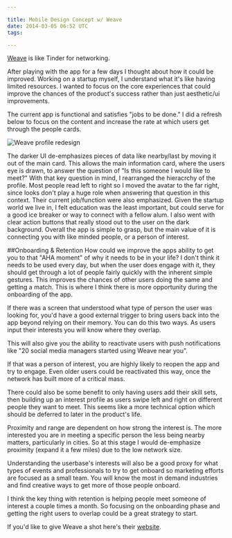 ```yaml
---

title: Mobile Design Concept w/ Weave
date: 2014-03-05 06:52 UTC
tags: 

---
```


[Weave](http://weavenow.us/) is like Tinder for networking.

After playing with the app for a few days I thought about how it could be improved. Working on a startup myself, I understand what it's like having limited resources. I wanted to focus on the core experiences that could improve the chances of the product's success rather than just aesthetic/ui improvements.

The current app is functional and satisfies "jobs to be done." I did a refresh below to focus on the content and increase the rate at which users get through the people cards.

![Weave profile redesign](https://dl.dropboxusercontent.com/content_link/uVbAIX9ga1XG3kHWxipuAsBkngllKUts7QlW5t2C2GfcSShj4eQLHCp0zcrbyWJ6/file)

The darker UI de-emphasizes pieces of data like nearby/last by moving it out of the main card. This allows the main information card, where the users eye is drawn, to answer the question of "Is this someone I would like to meet?" With that key question in mind, I rearranged the hieracrchy of the profile. Most people read left to right so I moved the avatar to the far right, since looks don't play a huge role when answering that question in this context. Their current job/function were also emphasized. Given the startup world we live in, I felt education was the least important, but could serve for a good ice breaker or way to connect with a fellow alum. I also went with clear action buttons that really stood out to the user on the dark background. Overall the app is simple to grasp, but the main value of it is connecting you with like minded people, or a person of interest.

##Onboarding & Retention
How could we improve the apps ability to get you to that "AHA moment" of why it needs to be in your life? I don't think it needs to be used every day, but when the user does engage with it, they should get through a lot of people fairly quickly with the inherent simple gestures. This improves the chances of other users doing the same and getting a match. This is where I think there is more opportunity during the onboarding of the app.

If there was a screen that understood what type of person the user was looking for, you'd have a good external trigger to bring users back into the app beyond relying on their memory. You can do this two ways. As users input their interests you will know where they overlap.

This will also give you the ability to reactivate users with push notifications like "20 social media managers started using Weave near you".

If that was a person of interest, you are highly likely to reopen the app and try to engage. Even older users could be reactivated this way, once the network has built more of a critical mass.

There could also be some benefit to only having users add their skill sets, then building up an interest profile as users swipe left and right on different people they want to meet. This seems like a more technical option which should be deferred to later in the product's life.

Proximity and range are dependent on how strong the interest is. The more interested you are in meeting a specific person the less being nearby matters, particularly in cities. So at this stage I would de-emphasize proximity (expand it a few miles) due to the low network size.

Understanding the userbase's interests will also be a good proxy for what types of events and professionals to try to get onboard so marketing efforts are focused as a small team. You will know the most in demand industries and find creative ways to get more of those people onboard.

I think the key thing with retention is helping people meet someone of interest a couple times a month. So focusing on the onboarding phase and getting the right users to overlap could be a great strategy to start.

If you'd like to give Weave a shot here's their [website](http://weave.in/).